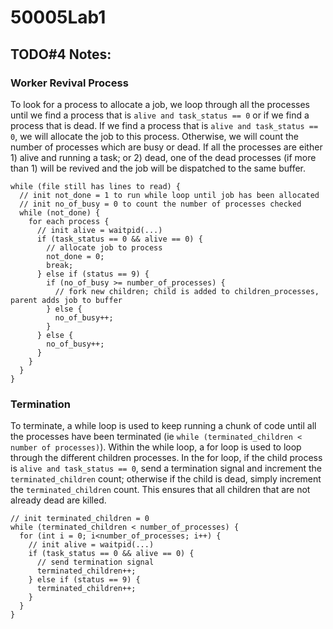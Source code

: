# 50005Lab1
## TODO#4 Notes:
### Worker Revival Process
To look for a process to allocate a job, we loop through all the processes until we find a process that is `alive and task_status == 0` or if we find a process that is dead. If we find a process that is `alive and task_status == 0`, we will allocate the job to this process. Otherwise, we will count the number of processes which are busy or dead. If all the processes are either 1) alive and running a task; or 2) dead, one of the dead processes (if more than 1) will be revived and the job will be dispatched to the same buffer.
```
while (file still has lines to read) {
  // init not_done = 1 to run while loop until job has been allocated
  // init no_of_busy = 0 to count the number of processes checked
  while (not_done) {
    for each process {
      // init alive = waitpid(...)
      if (task_status == 0 && alive == 0) {
        // allocate job to process
        not_done = 0;
        break;
      } else if (status == 9) {
        if (no_of_busy >= number_of_processes) {
          // fork new children; child is added to children_processes, parent adds job to buffer
        } else {
          no_of_busy++;
        }
      } else {
        no_of_busy++;
      }
    }
  }
}
```

### Termination
To terminate, a while loop is used to keep running a chunk of code until all the processes have been terminated (ie `while (terminated_children < number of processes)`). Within the while loop, a for loop is used to loop through the different children processes. In the for loop, if the child process is `alive and task_status == 0`, send a termination signal and increment the `terminated_children` count; otherwise if the child is dead, simply increment the `terminated_children` count. This ensures that all children that are not already dead are killed.

```
// init terminated_children = 0
while (terminated_children < number_of_processes) {
  for (int i = 0; i<number_of_processes; i++) {
    // init alive = waitpid(...)
    if (task_status == 0 && alive == 0) {
      // send termination signal
      terminated_children++;
    } else if (status == 9) {
      terminated_children++;
    }
  }
}
```

